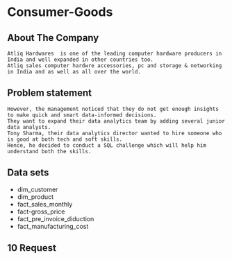 # Consumer-Goods
## About The Company
    Atliq Hardwares  is one of the leading computer hardware producers in India and well expanded in other countries too.
    Atliq sales computer hardwre accessories, pc and storage & networking in India and as well as all over the world.
## Problem statement
    However, the management noticed that they do not get enough insights to make quick and smart data-informed decisions.
    They want to expand their data analytics team by adding several junior data analysts.
    Tony Sharma, their data analytics director wanted to hire someone who is good at both tech and soft skills.
    Hence, he decided to conduct a SQL challenge which will help him understand both the skills.
## Data sets
  * dim_customer
  * dim_product
  * fact_sales_monthly
  * fact-gross_price
  * fact_pre_invoice_diduction
  * fact_manufacturing_cost

##  10 Request
